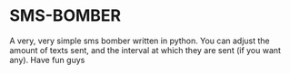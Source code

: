 # SMS-BOMBER
A very, very simple sms bomber written in python. You can adjust the amount of texts sent, and the interval at which they are sent (if you want any). Have fun guys

